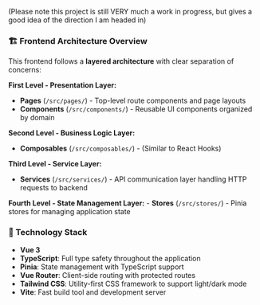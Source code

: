 
(Please note this project is still VERY much a work in progress, but gives a good idea of the direction I am headed in)

### 🏗️ Frontend Architecture Overview

This frontend follows a **layered architecture** with clear separation of concerns:

**First Level - Presentation Layer:**
- **Pages** (`/src/pages/`) - Top-level route components and page layouts
- **Components** (`/src/components/`) - Reusable UI components organized by domain

**Second Level - Business Logic Layer:**
- **Composables** (`/src/composables/`) - (Similar to React Hooks)


**Third Level - Service Layer:**
- **Services** (`/src/services/`) - API communication layer handling HTTP requests to backend

**Fourth Level - State Management Layer:**
    - **Stores** (`/src/stores/`) - Pinia stores for managing application state


### 🔧 Technology Stack
- **Vue 3** 
- **TypeScript**: Full type safety throughout the application
- **Pinia**: State management with TypeScript support
- **Vue Router**: Client-side routing with protected routes
- **Tailwind CSS**: Utility-first CSS framework to support light/dark mode
- **Vite**: Fast build tool and development server

